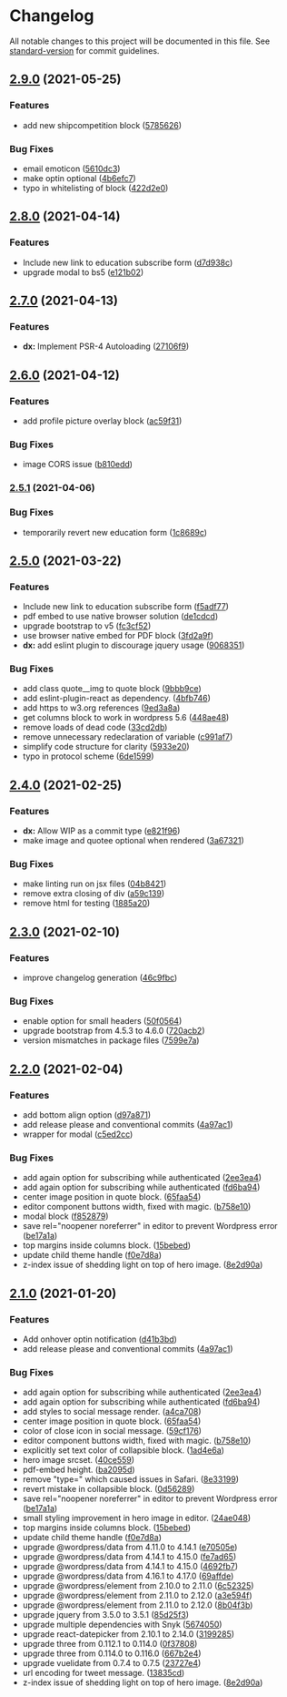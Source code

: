 # Changelog

All notable changes to this project will be documented in this file. See [standard-version](https://github.com/conventional-changelog/standard-version) for commit guidelines.

## [2.9.0](https://github.com/greenpeace/planet4-gpnl-plugin-gutenberg-blocks/compare/v2.8.0...v2.9.0) (2021-05-25)


### Features

* add new shipcompetition block ([5785626](https://github.com/greenpeace/planet4-gpnl-plugin-gutenberg-blocks/commit/5785626d8aa59613bec33a97d016aa6c5b233a4c))


### Bug Fixes

* email emoticon ([5610dc3](https://github.com/greenpeace/planet4-gpnl-plugin-gutenberg-blocks/commit/5610dc36782518d5911fe3cbaddf3b3f8edc3507))
* make optin optional ([4b6efc7](https://github.com/greenpeace/planet4-gpnl-plugin-gutenberg-blocks/commit/4b6efc7292b5cd7e3de27f2c28a093a523bb8e5c))
* typo in whitelisting of block ([422d2e0](https://github.com/greenpeace/planet4-gpnl-plugin-gutenberg-blocks/commit/422d2e0798ec3ac3a57d89d1d12037f1de8f664c))

## [2.8.0](https://github.com/greenpeace/planet4-gpnl-plugin-gutenberg-blocks/compare/v2.7.0...v2.8.0) (2021-04-14)


### Features

* Include new link to education subscribe form ([d7d938c](https://github.com/greenpeace/planet4-gpnl-plugin-gutenberg-blocks/commit/d7d938cddd93803b96c451a3211ac4c48f6d753e))
* upgrade modal to bs5 ([e121b02](https://github.com/greenpeace/planet4-gpnl-plugin-gutenberg-blocks/commit/e121b02fd2de7f8c2a552be0b4d3fb929fb4ca18))

## [2.7.0](https://github.com/greenpeace/planet4-gpnl-plugin-gutenberg-blocks/compare/v2.6.0...v2.7.0) (2021-04-13)


### Features

* **dx:** Implement PSR-4 Autoloading ([27106f9](https://github.com/greenpeace/planet4-gpnl-plugin-gutenberg-blocks/commit/27106f9a47fcb94ab33c870dfbcb0013254443ca))

## [2.6.0](https://github.com/greenpeace/planet4-gpnl-plugin-gutenberg-blocks/compare/v2.5.1...v2.6.0) (2021-04-12)


### Features

* add profile picture overlay block ([ac59f31](https://github.com/greenpeace/planet4-gpnl-plugin-gutenberg-blocks/commit/ac59f3192e7505127e0164dc964595dde974f187))


### Bug Fixes

* image CORS issue ([b810edd](https://github.com/greenpeace/planet4-gpnl-plugin-gutenberg-blocks/commit/b810edd0107e40e223084c086a1061f7b0496334))

### [2.5.1](https://github.com/greenpeace/planet4-gpnl-plugin-gutenberg-blocks/compare/v2.5.0...v2.5.1) (2021-04-06)


### Bug Fixes

* temporarily revert new education form ([1c8689c](https://github.com/greenpeace/planet4-gpnl-plugin-gutenberg-blocks/commit/1c8689c5fad7b9115d56aa85a28517f6145f5dbe))

## [2.5.0](https://github.com/greenpeace/planet4-gpnl-plugin-gutenberg-blocks/compare/v2.4.0...v2.5.0) (2021-03-22)


### Features

* Include new link to education subscribe form ([f5adf77](https://github.com/greenpeace/planet4-gpnl-plugin-gutenberg-blocks/commit/f5adf77304fedcffb00815e73ab80d61fb371285))
* pdf embed to use native browser solution ([de1cdcd](https://github.com/greenpeace/planet4-gpnl-plugin-gutenberg-blocks/commit/de1cdcd352dbe3ca8e30e4b4e666d39f0be4e49c))
* upgrade bootstrap to v5 ([fc3cf52](https://github.com/greenpeace/planet4-gpnl-plugin-gutenberg-blocks/commit/fc3cf52f197ebd075aa536ef65fb13fbaa14b10b))
* use browser native embed for PDF block ([3fd2a9f](https://github.com/greenpeace/planet4-gpnl-plugin-gutenberg-blocks/commit/3fd2a9f9bdacc9408bbbba8251319fbd11fd4f84))
* **dx:** add eslint plugin to discourage jquery usage ([9068351](https://github.com/greenpeace/planet4-gpnl-plugin-gutenberg-blocks/commit/90683516a9c61a064c8cd2e089c228d14bdc3ab5))


### Bug Fixes

* add class quote__img to quote block ([9bbb9ce](https://github.com/greenpeace/planet4-gpnl-plugin-gutenberg-blocks/commit/9bbb9ce4db41ac24ed8df6db2f50f632677ba663))
* add eslint-plugin-react as dependency. ([4bfb746](https://github.com/greenpeace/planet4-gpnl-plugin-gutenberg-blocks/commit/4bfb746261ae4a5756f92eb7f0c0a10d8979ee85))
* add https to w3.org references ([9ed3a8a](https://github.com/greenpeace/planet4-gpnl-plugin-gutenberg-blocks/commit/9ed3a8a9f1ce877dc66c6595c74ffa459477c7e8))
* get columns block to work in wordpress 5.6 ([448ae48](https://github.com/greenpeace/planet4-gpnl-plugin-gutenberg-blocks/commit/448ae48be664da7eeabde86c5b30a46f2b6ce028))
* remove loads of dead code ([33cd2db](https://github.com/greenpeace/planet4-gpnl-plugin-gutenberg-blocks/commit/33cd2dbe049ba17fdde68979a4c4c3a9a04eed39))
* remove unnecessary redeclaration of variable ([c991af7](https://github.com/greenpeace/planet4-gpnl-plugin-gutenberg-blocks/commit/c991af7e198c3e8a9d80944f832f8cd04273206c))
* simplify code structure for clarity ([5933e20](https://github.com/greenpeace/planet4-gpnl-plugin-gutenberg-blocks/commit/5933e20ebb86f35741b49ca1d771958377583a10))
* typo in protocol scheme ([6de1599](https://github.com/greenpeace/planet4-gpnl-plugin-gutenberg-blocks/commit/6de15992b6f3874a48db5299c045fd878a4a1d2f))

## [2.4.0](https://github.com/greenpeace/planet4-gpnl-plugin-gutenberg-blocks/compare/v2.3.0...v2.4.0) (2021-02-25)


### Features

* **dx:** Allow WIP as a commit type ([e821f96](https://github.com/greenpeace/planet4-gpnl-plugin-gutenberg-blocks/commit/e821f9616d3223b852589b3ceea4ab1f7ba55e22))
* make image and quotee optional when rendered ([3a67321](https://github.com/greenpeace/planet4-gpnl-plugin-gutenberg-blocks/commit/3a67321f2ed5961752d3c67d78e7513b1518e579))


### Bug Fixes

* make linting run on jsx files ([04b8421](https://github.com/greenpeace/planet4-gpnl-plugin-gutenberg-blocks/commit/04b842198fac4a678e57ebf1317d65fc2e3606a0))
* remove extra closing of div ([a59c139](https://github.com/greenpeace/planet4-gpnl-plugin-gutenberg-blocks/commit/a59c1395a5049dacbf13adbfd3bccfbfa8107138))
* remove html for testing ([1885a20](https://github.com/greenpeace/planet4-gpnl-plugin-gutenberg-blocks/commit/1885a207867d20e3c1c94c2c47e73f24e3415e60))

## [2.3.0](https://github.com/greenpeace/planet4-gpnl-plugin-gutenberg-blocks/compare/v2.2.0...v2.3.0) (2021-02-10)


### Features

* improve changelog generation ([46c9fbc](https://github.com/greenpeace/planet4-gpnl-plugin-gutenberg-blocks/commit/46c9fbc29ee358d5606dc2e0b1f11ffeadb1cd79))


### Bug Fixes

* enable option for small headers ([50f0564](https://github.com/greenpeace/planet4-gpnl-plugin-gutenberg-blocks/commit/50f0564dac1e49ac58248cf1b53bc13afa71979d))
* upgrade bootstrap from 4.5.3 to 4.6.0 ([720acb2](https://github.com/greenpeace/planet4-gpnl-plugin-gutenberg-blocks/commit/720acb2676839ffdb7730a0da4e9ea5432311355))
* version mismatches in package files ([7599e7a](https://github.com/greenpeace/planet4-gpnl-plugin-gutenberg-blocks/commit/7599e7a80d917ee09e7d795faaf40c32d308f1a8))

## [2.2.0](https://github.com/greenpeace/planet4-gpnl-plugin-gutenberg-blocks/compare/v2.0.2...v2.2.0) (2021-02-04)


### Features

* add bottom align option ([d97a871](https://github.com/greenpeace/planet4-gpnl-plugin-gutenberg-blocks/commit/d97a8713866dffd20a093b2893f3913e8c944e64))
* add release please and conventional commits ([4a97ac1](https://github.com/greenpeace/planet4-gpnl-plugin-gutenberg-blocks/commit/4a97ac11f267f8ddd3646d1c6ff63d578f96a003))
* wrapper for modal ([c5ed2cc](https://github.com/greenpeace/planet4-gpnl-plugin-gutenberg-blocks/commit/c5ed2cc2b6832a6520f05741a0c1f6362d31dc39))


### Bug Fixes

* add again option for subscribing while authenticated ([2ee3ea4](https://github.com/greenpeace/planet4-gpnl-plugin-gutenberg-blocks/commit/2ee3ea4541f8bffe28edf8a5028889fa48a7a740))
* add again option for subscribing while authenticated ([fd6ba94](https://github.com/greenpeace/planet4-gpnl-plugin-gutenberg-blocks/commit/fd6ba94bea8d7f15f8e9981bf4532ba779951246))
* center image position in quote block. ([65faa54](https://github.com/greenpeace/planet4-gpnl-plugin-gutenberg-blocks/commit/65faa5454d5eb249012fb016dbe50e3d0e500619))
* editor component buttons width, fixed with magic. ([b758e10](https://github.com/greenpeace/planet4-gpnl-plugin-gutenberg-blocks/commit/b758e1046e7af21415425c8ccf9c90d95da3be5b))
* modal block ([f852879](https://github.com/greenpeace/planet4-gpnl-plugin-gutenberg-blocks/commit/f85287942b8e84a2ef062a439af6ec25a11f1667))
* save rel="noopener noreferrer" in editor to prevent Wordpress error ([be17a1a](https://github.com/greenpeace/planet4-gpnl-plugin-gutenberg-blocks/commit/be17a1ae1bf348e26bd73706858868dd3c169386))
* top margins inside columns block. ([15bebed](https://github.com/greenpeace/planet4-gpnl-plugin-gutenberg-blocks/commit/15bebed8605e75817765af213f42e17de8f4eac0))
* update child theme handle ([f0e7d8a](https://github.com/greenpeace/planet4-gpnl-plugin-gutenberg-blocks/commit/f0e7d8a42812ecb1278d837bc5dc00a355bcfed9))
* z-index issue of shedding light on top of hero image.  ([8e2d90a](https://github.com/greenpeace/planet4-gpnl-plugin-gutenberg-blocks/commit/8e2d90ad4af767a209b1f893bb3b2525226bd95a))

## [2.1.0](https://www.github.com/greenpeace/planet4-gpnl-plugin-gutenberg-blocks/compare/v2.0.4...v2.1.0) (2021-01-20)


### Features

* Add onhover optin notification ([d41b3bd](https://www.github.com/greenpeace/planet4-gpnl-plugin-gutenberg-blocks/commit/d41b3bdcc97ac861055e4f498fada9b0fe2e1af9))
* add release please and conventional commits ([4a97ac1](https://www.github.com/greenpeace/planet4-gpnl-plugin-gutenberg-blocks/commit/4a97ac11f267f8ddd3646d1c6ff63d578f96a003))


### Bug Fixes

* add again option for subscribing while authenticated ([2ee3ea4](https://www.github.com/greenpeace/planet4-gpnl-plugin-gutenberg-blocks/commit/2ee3ea4541f8bffe28edf8a5028889fa48a7a740))
* add again option for subscribing while authenticated ([fd6ba94](https://www.github.com/greenpeace/planet4-gpnl-plugin-gutenberg-blocks/commit/fd6ba94bea8d7f15f8e9981bf4532ba779951246))
* add styles to social message render. ([a4ca708](https://www.github.com/greenpeace/planet4-gpnl-plugin-gutenberg-blocks/commit/a4ca7083e159c7a506b925558f92ee41dbd714f8))
* center image position in quote block. ([65faa54](https://www.github.com/greenpeace/planet4-gpnl-plugin-gutenberg-blocks/commit/65faa5454d5eb249012fb016dbe50e3d0e500619))
* color of close icon in social message. ([59cf176](https://www.github.com/greenpeace/planet4-gpnl-plugin-gutenberg-blocks/commit/59cf176893f2cc99743b51a3702a6724c5547175))
* editor component buttons width, fixed with magic. ([b758e10](https://www.github.com/greenpeace/planet4-gpnl-plugin-gutenberg-blocks/commit/b758e1046e7af21415425c8ccf9c90d95da3be5b))
* explicitly set text color of collapsible block. ([1ad4e6a](https://www.github.com/greenpeace/planet4-gpnl-plugin-gutenberg-blocks/commit/1ad4e6a6084254a35a800fb203ae579372ed5169))
* hero image srcset. ([40ce559](https://www.github.com/greenpeace/planet4-gpnl-plugin-gutenberg-blocks/commit/40ce559a4298fb9174faf4cedf192a7bd1785de0))
* pdf-embed height. ([ba2095d](https://www.github.com/greenpeace/planet4-gpnl-plugin-gutenberg-blocks/commit/ba2095dcc29fda8a7017c24d183c0cd4c7a99420))
* remove "type=" which caused issues in Safari. ([8e33199](https://www.github.com/greenpeace/planet4-gpnl-plugin-gutenberg-blocks/commit/8e331996bb2f11490ad7a2e4878773405fae5908))
* revert mistake in collapsible block. ([0d56289](https://www.github.com/greenpeace/planet4-gpnl-plugin-gutenberg-blocks/commit/0d56289f0f9dc6dedec551b0d37521a4e3be241e))
* save rel="noopener noreferrer" in editor to prevent Wordpress error ([be17a1a](https://www.github.com/greenpeace/planet4-gpnl-plugin-gutenberg-blocks/commit/be17a1ae1bf348e26bd73706858868dd3c169386))
* small styling improvement in hero image in editor. ([24ae048](https://www.github.com/greenpeace/planet4-gpnl-plugin-gutenberg-blocks/commit/24ae0484d6571324411e2084d6c222b6689e4f24))
* top margins inside columns block. ([15bebed](https://www.github.com/greenpeace/planet4-gpnl-plugin-gutenberg-blocks/commit/15bebed8605e75817765af213f42e17de8f4eac0))
* update child theme handle ([f0e7d8a](https://www.github.com/greenpeace/planet4-gpnl-plugin-gutenberg-blocks/commit/f0e7d8a42812ecb1278d837bc5dc00a355bcfed9))
* upgrade @wordpress/data from 4.11.0 to 4.14.1 ([e70505e](https://www.github.com/greenpeace/planet4-gpnl-plugin-gutenberg-blocks/commit/e70505e231517987d9add7a0c3d10ee99c65ae62))
* upgrade @wordpress/data from 4.14.1 to 4.15.0 ([fe7ad65](https://www.github.com/greenpeace/planet4-gpnl-plugin-gutenberg-blocks/commit/fe7ad659bbcc1957c2c0baa0fc72f9e8b17bda6b))
* upgrade @wordpress/data from 4.14.1 to 4.15.0 ([4692fb7](https://www.github.com/greenpeace/planet4-gpnl-plugin-gutenberg-blocks/commit/4692fb7b49652670c31f4e5e47d30303944a075b))
* upgrade @wordpress/data from 4.16.1 to 4.17.0 ([69affde](https://www.github.com/greenpeace/planet4-gpnl-plugin-gutenberg-blocks/commit/69affdeee34f2021984207d2b2fa2961214b3ccf))
* upgrade @wordpress/element from 2.10.0 to 2.11.0 ([6c52325](https://www.github.com/greenpeace/planet4-gpnl-plugin-gutenberg-blocks/commit/6c52325c6d95d799c976176272fbf70bfc60092d))
* upgrade @wordpress/element from 2.11.0 to 2.12.0 ([a3e594f](https://www.github.com/greenpeace/planet4-gpnl-plugin-gutenberg-blocks/commit/a3e594f3ab2a6da2432068473bb9c7c75a786220))
* upgrade @wordpress/element from 2.11.0 to 2.12.0 ([8b04f3b](https://www.github.com/greenpeace/planet4-gpnl-plugin-gutenberg-blocks/commit/8b04f3b691b3ee6df965f6e402592b6decf3a645))
* upgrade jquery from 3.5.0 to 3.5.1 ([85d25f3](https://www.github.com/greenpeace/planet4-gpnl-plugin-gutenberg-blocks/commit/85d25f3063688918835582fa944e0e06186f8d95))
* upgrade multiple dependencies with Snyk ([5674050](https://www.github.com/greenpeace/planet4-gpnl-plugin-gutenberg-blocks/commit/5674050a71975d29638e9be87575621bc1ae76d7))
* upgrade react-datepicker from 2.10.1 to 2.14.0 ([3199285](https://www.github.com/greenpeace/planet4-gpnl-plugin-gutenberg-blocks/commit/3199285243f50112ac16e46f8b212b29b8c61971))
* upgrade three from 0.112.1 to 0.114.0 ([0f37808](https://www.github.com/greenpeace/planet4-gpnl-plugin-gutenberg-blocks/commit/0f3780833bf9f7329e7463bc9bf1e290735235ab))
* upgrade three from 0.114.0 to 0.116.0 ([667b2e4](https://www.github.com/greenpeace/planet4-gpnl-plugin-gutenberg-blocks/commit/667b2e48e088cceca6240631f3f76e8d2ad163d8))
* upgrade vuelidate from 0.7.4 to 0.7.5 ([23727e4](https://www.github.com/greenpeace/planet4-gpnl-plugin-gutenberg-blocks/commit/23727e413b3e912c21ab0b51f9f2c811fe1262f5))
* url encoding for tweet message. ([13835cd](https://www.github.com/greenpeace/planet4-gpnl-plugin-gutenberg-blocks/commit/13835cd1b6d69e791261596a42f151ba76950a5b))
* z-index issue of shedding light on top of hero image. ([8e2d90a](https://www.github.com/greenpeace/planet4-gpnl-plugin-gutenberg-blocks/commit/8e2d90ad4af767a209b1f893bb3b2525226bd95a))
